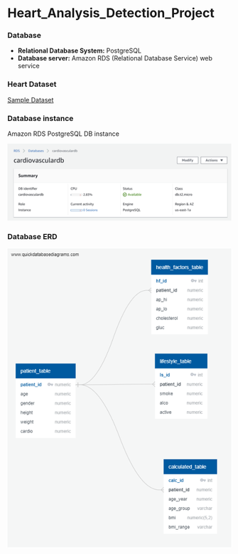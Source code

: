 # Heart_Analysis_Detection_Project
### Database
- **Relational Database System:** PostgreSQL
- **Database server:** Amazon RDS (Relational Database Service) web service

### Heart Dataset 
[Sample Dataset](https://github.com/pasmi369/Heart_Analysis_Detection_Project/blob/heart_database/sample.csv)

### Database instance
 Amazon RDS PostgreSQL DB instance 

![alt tag](https://github.com/pasmi369/Heart_Analysis_Detection_Project/blob/heart_database/DBInstance.PNG)

### Database ERD

![ERD](https://github.com/pasmi369/Heart_Analysis_Detection_Project/blob/heart_database/cardio_ERD.png)
